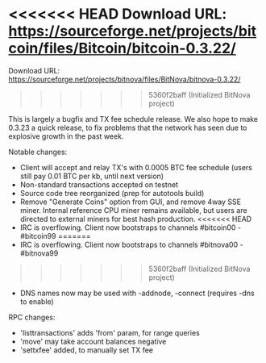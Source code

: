 <<<<<<< HEAD
Download URL: https://sourceforge.net/projects/bitcoin/files/Bitcoin/bitcoin-0.3.22/
=======
Download URL: https://sourceforge.net/projects/bitnova/files/BitNova/bitnova-0.3.22/
>>>>>>> 5360f2baff (Initialized BitNova project)

This is largely a bugfix and TX fee schedule release.  We also hope to make 0.3.23 a quick release, to fix problems that the network has seen due to explosive growth in the past week.

Notable changes:
* Client will accept and relay TX's with 0.0005 BTC fee schedule (users still pay 0.01 BTC per kb, until next version)
* Non-standard transactions accepted on testnet
* Source code tree reorganized (prep for autotools build)
* Remove "Generate Coins" option from GUI, and remove 4way SSE miner.  Internal reference CPU miner remains available, but users are directed to external miners for best hash production.
<<<<<<< HEAD
* IRC is overflowing.  Client now bootstraps to channels #bitcoin00 - #bitcoin99
=======
* IRC is overflowing.  Client now bootstraps to channels #bitnova00 - #bitnova99
>>>>>>> 5360f2baff (Initialized BitNova project)
* DNS names now may be used with -addnode, -connect (requires -dns to enable)

RPC changes:
* 'listtransactions' adds 'from' param, for range queries
* 'move' may take account balances negative
* 'settxfee' added, to manually set TX fee
